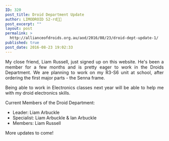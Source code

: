 ```yaml
---
ID: 320
post_title: Droid Department Update
author: LIMODROID S2-rd🔭🔬
post_excerpt: ""
layout: post
permalink: >
  http://allianceofdroids.org.au/aod/2016/08/23/droid-dept-update-1/
published: true
post_date: 2016-08-23 19:02:33
---
```

<p style="text-align: justify;">My close friend, Liam Russell, just signed up on this website. He's been a member for a few months and is pretty eager to work in the Droids Department. We are planning to work on my R3-S6 unit at school, after ordering the first major parts - the Senna frame.</p>
<p style="text-align: justify;">Being able to work in Electronics classes next year will be able to help me with my droid electronics skills.</p>
<p style="text-align: justify;">Current Members of the Droid Department:</p>

<ul>
 	<li style="text-align: justify;">Leader: Liam Arbuckle</li>
 	<li style="text-align: justify;">Specialist: Liam Arbuckle &amp; Ian Arbuckle</li>
 	<li style="text-align: justify;">Members: Liam Russell</li>
</ul>
More updates to come!